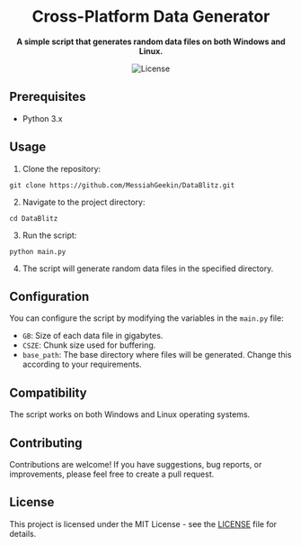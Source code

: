 <h1 align="center">Cross-Platform Data Generator</h1>

<p align="center">
  <strong>A simple script that generates random data files on both Windows and Linux.</strong>
</p>

<p align="center">
  <img src="https://img.shields.io/github/license/MessiahGeekin/DataBlitz" alt="License">
</p>

<h2>Prerequisites</h2>

<ul>
  <li>Python 3.x</li>
</ul>

<h2>Usage</h2>

<ol>
  <li>Clone the repository:</li>
</ol>

<pre><code>git clone https://github.com/MessiahGeekin/DataBlitz.git
</code></pre>

<ol start="2">
  <li>Navigate to the project directory:</li>
</ol>

<pre><code>cd DataBlitz
</code></pre>

<ol start="3">
  <li>Run the script:</li>
</ol>

<pre><code>python main.py
</code></pre>

<ol start="4">
  <li>The script will generate random data files in the specified directory.</li>
</ol>

<h2>Configuration</h2>

<p>You can configure the script by modifying the variables in the <code>main.py</code> file:</p>

<ul>
  <li><code>GB</code>: Size of each data file in gigabytes.</li>
  <li><code>CSZE</code>: Chunk size used for buffering.</li>
  <li><code>base_path</code>: The base directory where files will be generated. Change this according to your requirements.</li>
</ul>

<h2>Compatibility</h2>

<p>The script works on both Windows and Linux operating systems.</p>

<h2>Contributing</h2>

<p>Contributions are welcome! If you have suggestions, bug reports, or improvements, please feel free to create a pull request.</p>

<h2>License</h2>

<p>This project is licensed under the MIT License - see the <a href="LICENSE">LICENSE</a> file for details.</p>
